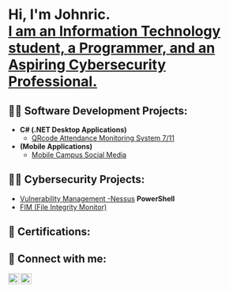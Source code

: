 <h1>Hi, I'm Johnric. <br/><a href="https://www.linkedin.com/in/johnric-batas-a66714253/">I am an Information Technology student, </a><a href="https://github.com/johnricB">a Programmer, </a><a href="https://www.linkedin.com/in/johnric-batas-a66714253/">and an Aspiring Cybersecurity Professional.</a></h1>

<h2>👨‍💻 Software Development Projects:</h2>


- <b>C# (.NET Desktop Applications)</b>
  - [QRcode Attendance Monitoring System 7/11](https://github.com/johnricB/AttendanceMonitoringSystem/blob/main/README.md)
- <b> (Mobile Applications)</b>
  - [Mobile Campus Social Media](https://github.com/johnricB/MobileApp/blob/main/README.md)  

    
<h2>👨‍💻 Cybersecurity Projects:</h2>

 -  [Vulnerability Management -Nessus](https://github.com/johnricB/Vulnerability-Management-Nessus/blob/main/README.md)
  <b> PowerShell</b>
  - [FIM (File Integrity Monitor)](https://github.com/johnricB/MobileApp/blob/main/README.md)  


 
<h2> 📃 Certifications:</h2>


<h2> 🤳 Connect with me:</h2>


[<img align="left" alt="Johnric | LinkedIn" width="22px" src="https://cdn.jsdelivr.net/npm/simple-icons@v3/icons/linkedin.svg" />][linkedin]
[<img align="left" alt="Johnric | Instagram" width="22px" src="https://cdn.jsdelivr.net/npm/simple-icons@v3/icons/instagram.svg" />][instagram]


[instagram]: https://www.instagram.com/johnric.b14/
[linkedin]:https://www.linkedin.com/in/johnric-batas-a66714253/





